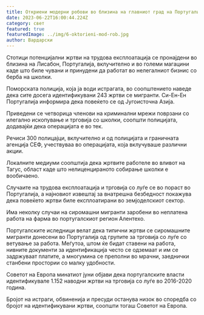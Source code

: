 ```yaml
---
title: Откриени модерни робови во близина на главниот град на Португалија
date: 2023-06-22T16:00:44.224Z
category: свет
featured: true
featuredImage: ../img/6-oktorieni-mod-rob.jpg
author: Вардарски
---
```

Стотици потенцијални жртви на трудова експлоатација се пронајдени во близина на Лисабон, Португалија, вклучително и во големи магацини каде што биле чувани и принудени да работат во нелегалниот бизнис со берба на школки.

Поморската полиција, која ја води истрагата, во соопштението наведе дека сите досега идентификувани 243 жртви се мигранти. Си-Ен-Ен Португалија информира дека повеќето се од Југоисточна Азија.

Приведени се четворица членови на криминални мрежи поврзани со илегално ископување и трговија со школки, соопшти полицијата, додавајќи дека операцијата е во тек.

Речиси 300 полицајци, вклучително и од полицијата и граничната агенција СЕФ, учествуваа во операцијата, која вклучуваше различни акции.

Локалните медиуми соопштија дека жртвите работеле во вливот на Тагус, област каде што нелиценцираното собирање школки е вообичаено.

Случаите на трудова експлоатација и трговија со луѓе се во пораст во Португалија, а најновиот извештај за внатрешна безбедност покажува дека повеќето жртви биле експлоатирани во земјоделскиот сектор.

Има неколку случаи на сиромашни мигранти заробени во неплатена работа на фарма во португалскиот регион Алентехо.

Португалските иследници велат дека типични жртви се сиромашните мигранти донесени во Португалија од групите за трговија со луѓе со ветување за работа. Меѓутоа, штом ќе бидат ставени на работа, нивните документи за идентификација често се одземаат и им се задржуваат платите, а многумина се преполни во мрачни, заеднички станбени простории со малку удобности.

Советот на Европа минатиот јуни објави дека португалските власти идентификувале 1.152 наводни жртви на трговија со луѓе во 2016-2020 година.

Бројот на истраги, обвиненија и пресуди останува низок во споредба со бројот на идентификувани жртви, соопшти тогаш Советот на Европа.